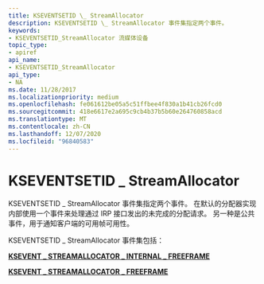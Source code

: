 ```yaml
---
title: KSEVENTSETID \_ StreamAllocator
description: KSEVENTSETID \_ StreamAllocator 事件集指定两个事件。
keywords:
- KSEVENTSETID_StreamAllocator 流媒体设备
topic_type:
- apiref
api_name:
- KSEVENTSETID_StreamAllocator
api_type:
- NA
ms.date: 11/28/2017
ms.localizationpriority: medium
ms.openlocfilehash: fe061612be05a5c51ffbee4f830a1b41cb26fcd0
ms.sourcegitcommit: 418e6617e2a695c9cb4b37b5b60e264760858acd
ms.translationtype: MT
ms.contentlocale: zh-CN
ms.lasthandoff: 12/07/2020
ms.locfileid: "96840583"
---
```

# <a name="kseventsetid_streamallocator"></a>KSEVENTSETID \_ StreamAllocator


KSEVENTSETID \_ StreamAllocator 事件集指定两个事件。 在默认的分配器实现内部使用一个事件来处理通过 IRP 接口发出的未完成的分配请求。 另一种是公共事件，用于通知客户端的可用帧可用性。

KSEVENTSETID \_ StreamAllocator 事件集包括：

[**KSEVENT \_ STREAMALLOCATOR \_ INTERNAL \_ FREEFRAME**](ksevent-streamallocator-internal-freeframe.md)

[**KSEVENT \_ STREAMALLOCATOR \_ FREEFRAME**](ksevent-streamallocator-freeframe.md)

 

 





